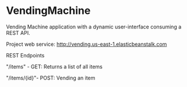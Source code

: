 # VendingMachine
Vending Machine application with a dynamic user-interface consuming a REST API.

Project web service: http://vending.us-east-1.elasticbeanstalk.com

REST Endpoints

"/items" - GET: Returns a list of all items

"/items/{id}"- POST: Vending an item
